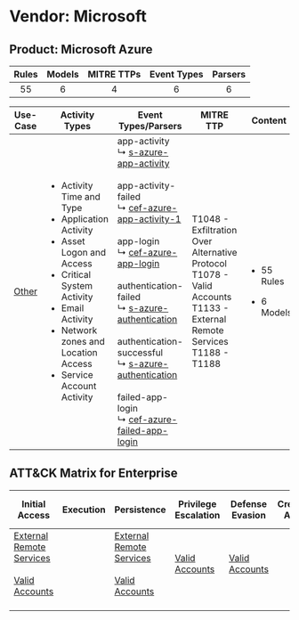 Vendor: Microsoft
=================
Product: Microsoft Azure
------------------------
| Rules | Models | MITRE TTPs | Event Types | Parsers |
|:-----:|:------:|:----------:|:-----------:|:-------:|
|  55   |   6    |     4      |      6      |    6    |

|               Use-Case                | Activity Types                                                                                                                                                                                                                           | Event Types/Parsers                                                                                                                                                                                                                                                                                                                                                                                                                                                                                                                                                                                                                                                          | MITRE TTP                                                                                                                         | Content                                              |
|:-------------------------------------:| ---------------------------------------------------------------------------------------------------------------------------------------------------------------------------------------------------------------------------------------- | ---------------------------------------------------------------------------------------------------------------------------------------------------------------------------------------------------------------------------------------------------------------------------------------------------------------------------------------------------------------------------------------------------------------------------------------------------------------------------------------------------------------------------------------------------------------------------------------------------------------------------------------------------------------------------- | --------------------------------------------------------------------------------------------------------------------------------- | ---------------------------------------------------- |
| [Other](../UseCases/usecase_other.md) | <ul><li>Activity Time  and Type</li><li>Application Activity</li><li>Asset Logon and Access</li><li>Critical System Activity</li><li>Email Activity</li><li>Network zones and Location Access</li><li>Service Account Activity</li></ul> |  app-activity<br> ↳ [s-azure-app-activity](../Parsers/parserContent_s-azure-app-activity.md)<br><br> app-activity-failed<br> ↳ [cef-azure-app-activity-1](../Parsers/parserContent_cef-azure-app-activity-1.md)<br><br> app-login<br> ↳ [cef-azure-app-login](../Parsers/parserContent_cef-azure-app-login.md)<br><br> authentication-failed<br> ↳ [s-azure-authentication](../Parsers/parserContent_s-azure-authentication.md)<br><br> authentication-successful<br> ↳ [s-azure-authentication](../Parsers/parserContent_s-azure-authentication.md)<br><br> failed-app-login<br> ↳ [cef-azure-failed-app-login](../Parsers/parserContent_cef-azure-failed-app-login.md)<br> | T1048 - Exfiltration Over Alternative Protocol<br>T1078 - Valid Accounts<br>T1133 - External Remote Services<br>T1188 - T1188<br> | <ul><li>55 Rules</li></ul><ul><li>6 Models</li></ul> |

ATT&CK Matrix for Enterprise
----------------------------
| Initial Access                                                                                                                                   | Execution | Persistence                                                                                                                                      | Privilege Escalation                                                | Defense Evasion                                                     | Credential Access | Discovery | Lateral Movement | Collection | Command and Control | Exfiltration                                                                                | Impact |
| ------------------------------------------------------------------------------------------------------------------------------------------------ | --------- | ------------------------------------------------------------------------------------------------------------------------------------------------ | ------------------------------------------------------------------- | ------------------------------------------------------------------- | ----------------- | --------- | ---------------- | ---------- | ------------------- | ------------------------------------------------------------------------------------------- | ------ |
| [External Remote Services](https://attack.mitre.org/techniques/T1133)<br><br>[Valid Accounts](https://attack.mitre.org/techniques/T1078)<br><br> |           | [External Remote Services](https://attack.mitre.org/techniques/T1133)<br><br>[Valid Accounts](https://attack.mitre.org/techniques/T1078)<br><br> | [Valid Accounts](https://attack.mitre.org/techniques/T1078)<br><br> | [Valid Accounts](https://attack.mitre.org/techniques/T1078)<br><br> |                   |           |                  |            |                     | [Exfiltration Over Alternative Protocol](https://attack.mitre.org/techniques/T1048)<br><br> |        |